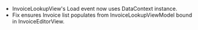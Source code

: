 - InvoiceLookupView's Load event now uses DataContext instance.
- Fix ensures Invoice list populates from InvoiceLookupViewModel bound in InvoiceEditorView.
